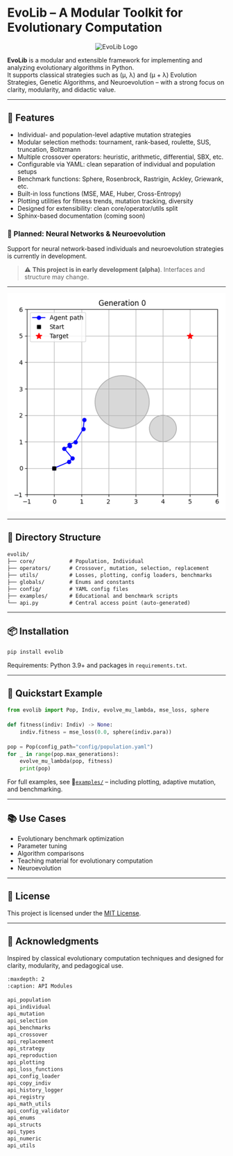# EvoLib – A Modular Toolkit for Evolutionary Computation

<p align="center">
  <img src="https://github.com/EvoLib/evolib/blob/main/assets/evolib_256.png" alt="EvoLib Logo" width="256"/>
</p>


**EvoLib** is a modular and extensible framework for implementing and analyzing evolutionary algorithms in Python.\
It supports classical strategies such as (μ, λ) and (μ + λ) Evolution Strategies, Genetic Algorithms, and Neuroevolution – with a strong focus on clarity, modularity, and didactic value.

---

## 🚀 Features

- Individual- and population-level adaptive mutation strategies
- Modular selection methods: tournament, rank-based, roulette, SUS, truncation, Boltzmann
- Multiple crossover operators: heuristic, arithmetic, differential, SBX, etc.
- Configurable via YAML: clean separation of individual and population setups
- Benchmark functions: Sphere, Rosenbrock, Rastrigin, Ackley, Griewank, etc.
- Built-in loss functions (MSE, MAE, Huber, Cross-Entropy)
- Plotting utilities for fitness trends, mutation tracking, diversity
- Designed for extensibility: clean core/operator/utils split
- Sphinx-based documentation (coming soon)

### 🧠 Planned: Neural Networks & Neuroevolution

Support for neural network-based individuals and neuroevolution strategies is currently in development.

> ⚠️ **This project is in early development (alpha)**. Interfaces and structure may change.

---

<p align="center">
  <img src="https://github.com/EvoLib/evo-lib/blob/main/examples/05_advanced_topics/08_frames_vector_obstacles/08_vector_control_obstacles.gif" alt="Sample Plott" width="512"/>
</p>

---

## 📂 Directory Structure

```
evolib/
├── core/           # Population, Individual
├── operators/      # Crossover, mutation, selection, replacement
├── utils/          # Losses, plotting, config loaders, benchmarks
├── globals/        # Enums and constants
├── config/         # YAML config files
├── examples/       # Educational and benchmark scripts
└── api.py          # Central access point (auto-generated)
```

---

## 📦 Installation

```bash
pip install evolib
```

Requirements: Python 3.9+ and packages in `requirements.txt`.

---

## 🧪 Quickstart Example

```python
from evolib import Pop, Indiv, evolve_mu_lambda, mse_loss, sphere

def fitness(indiv: Indiv) -> None:
    indiv.fitness = mse_loss(0.0, sphere(indiv.para))

pop = Pop(config_path="config/population.yaml")
for _ in range(pop.max_generations):
    evolve_mu_lambda(pop, fitness)
    print(pop)
```

For full examples, see 📁[`examples/`](https://github.com/EvoLib/evo-lib/tree/main/examples) – including plotting, adaptive mutation, and benchmarking.

---

## 📚 Use Cases

- Evolutionary benchmark optimization
- Parameter tuning
- Algorithm comparisons
- Teaching material for evolutionary computation
- Neuroevolution

---

## 🪪 License

This project is licensed under the [MIT License](https://github.com/EvoLib/evo-lib/blob/main/LICENSE).

---

## 🙏 Acknowledgments

Inspired by classical evolutionary computation techniques and designed for clarity, modularity, and pedagogical use.


```{toctree}
:maxdepth: 2
:caption: API Modules

api_population
api_individual
api_mutation
api_selection
api_benchmarks
api_crossover
api_replacement
api_strategy
api_reproduction
api_plotting
api_loss_functions
api_config_loader
api_copy_indiv
api_history_logger
api_registry
api_math_utils
api_config_validator
api_enums
api_structs
api_types
api_numeric
api_utils
```
